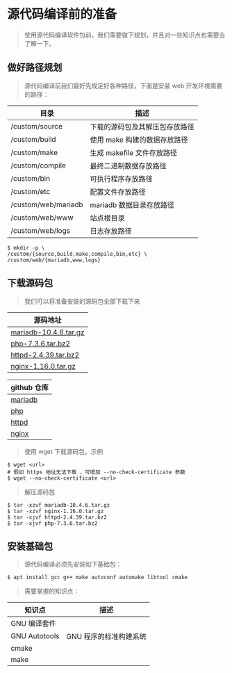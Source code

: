 # 源代码编译前的准备

> 使用源代码编译软件包前，我们需要做下规划，并且对一些知识点也需要去了解一下。

## 做好路径规划

> 源代码编译前我们最好先规定好各种路径，下面是安装 web 开发环境需要的路径：

| 目录                | 描述                           |
| ------------------- | ------------------------------ |
| /custom/source      | 下载的源码包及其解压包存放路径 |
| /custom/build       | 使用 make 构建的数据存放路径   |
| /custom/make        | 生成 makefile 文件存放路径     |
| /custom/compile     | 最终二进制数据存放路径         |
| /custom/bin         | 可执行程序存放路径             |
| /custom/etc         | 配置文件存放路径               |
| /custom/web/mariadb | mariadb 数据目录存放路径       |
| /custom/web/www     | 站点根目录                     |
| /custom/web/logs    | 日志存放路径                   |

```shell
$ mkdir -p \
/custom/{source,build,make,compile,bin,etc} \
/custom/web/{mariadb,www,logs}
```

## 下载源码包

> 我们可以将准备安装的源码包全部下载下来

| 源码地址                                                                                                          |
| ----------------------------------------------------------------------------------------------------------------- |
| [mariadb-10.4.6.tar.gz](https://mirrors.tuna.tsinghua.edu.cn/mariadb/mariadb-10.4.6/source/mariadb-10.4.6.tar.gz) |
| [php-7.3.6.tar.bz2](https://www.php.net/distributions/php-7.3.6.tar.bz2)                                          |
| [httpd-2.4.39.tar.bz2](https://mirrors.tuna.tsinghua.edu.cn/apache/httpd/httpd-2.4.39.tar.bz2)                    |
| [nginx-1.16.0.tar.gz](https://nginx.org/download/nginx-1.16.0.tar.gz)                                             |

| github 仓库                                  |
| -------------------------------------------- |
| [mariadb](https://github.com/MariaDB/server) |
| [php](https://github.com/php/php-src)        |
| [httpd](https://github.com/apache/httpd)     |
| [nginx](https://github.com/nginx/nginx)      |

> 使用 wget 下载源码包，示例

```shell
$ wget <url>
# 假如 https 地址无法下载 ，可增加 --no-check-certificate 参数
$ wget --no-check-certificate <url>
```

> 解压源码包

```shell
$ tar -xzvf mariadb-10.4.6.tar.gz
$ tar -xzvf nginx-1.16.0.tar.gz
$ tar -xjvf httpd-2.4.39.tar.bz2
$ tar -xjvf php-7.3.6.tar.bz2
```

## 安装基础包

> 源代码编译必须先安装如下基础包：

```shell
$ apt install gcc g++ make autoconf automake libtool cmake
```

> 需要掌握的知识点：

| 知识点        | 描述                   |
| ------------- | ---------------------- |
| GNU 编译套件  |
| GNU Autotools | GNU 程序的标准构建系统 |
| cmake         |
| make          |
